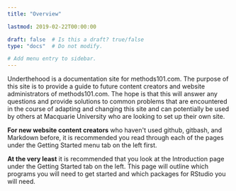 ```yaml
---
title: "Overview"

lastmod: 2019-02-22T00:00:00

draft: false  # Is this a draft? true/false
type: "docs"  # Do not modify.

# Add menu entry to sidebar.
---
```


Underthehood is a documentation site for methods101.com. The purpose of this site is to provide a guide to future content creators and website administrators of methods101.com. The hope is that this will answer any questions and provide solutions to common problems that are encountered in the course of adapting and changing this site and can potentially be used by others at Macquarie University who are looking to set up their own site. 

**For new website content creators** who haven't used github, gitbash, and Markdown before, it is recommended you read through each of the pages under the Getting Started menu tab on the left first.

**At the very least** it is recommended that you look at the Introduction page under the Getting Started tab on the left. This page will outline which programs you will need to get started and which packages for RStudio you will need.




